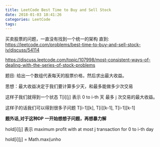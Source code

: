 ```yaml
---
title: LeetCode Best Time to Buy and Sell Stock
date: 2018-01-03 18:41:26
categories: LeetCode
tags:
---
```


买卖股票的问题，一直没有找到一个统一的架构
直到:
https://leetcode.com/problems/best-time-to-buy-and-sell-stock-iv/discuss/54114

https://discuss.leetcode.com/topic/107998/most-consistent-ways-of-dealing-with-the-series-of-stock-problems

题目: 给出一个数组代表每天的股票价格，然后求出最大收益。

思想：最大收益决定于我们要计算多少天，和最多能做多少次交易

这样子我们就得到一个状态 T[i][j] 表示 0 to i-th 天 最多 j 次交易的最大收益。

这样子的话我们可以得到很多子问题 T[i-1][k], T[i][k-1], T[i-1][k-1]

**题外话,对于这种DP 一开始想想子问题，再想暴力解**


hold[i][j] 表示 maximum profit with at most j transaction for 0 to i-th day


hold[i][j] = Math.max(unho


